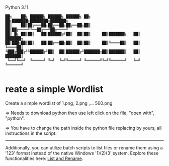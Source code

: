 Python 3.11
```
██╗    ██╗ ██████╗ ██████╗ ██████╗ ██╗     ██╗███████╗████████╗███████╗
██║    ██║██╔═══██╗██╔══██╗██╔══██╗██║     ██║██╔════╝╚══██╔══╝██╔════╝
██║ █╗ ██║██║   ██║██████╔╝██║  ██║██║     ██║███████╗   ██║   ███████╗
██║███╗██║██║   ██║██╔══██╗██║  ██║██║     ██║╚════██║   ██║   ╚════██║
╚███╔███╔╝╚██████╔╝██║  ██║██████╔╝███████╗██║███████║   ██║   ███████║
 ╚══╝╚══╝  ╚═════╝ ╚═╝  ╚═╝╚═════╝ ╚══════╝╚═╝╚══════╝   ╚═╝   ╚══════╝
                                                                       
```
# reate a simple Wordlist 

Create a simple wordlist of 1.png, 2.png ,... 500.png

=> Needs to download python then use left click on the file, "open with", "python".

=> You have to change the path inside the python file replacing by yours, all instructions in the script.

 
---

Additionally, you can utilize batch scripts to list files or rename them using a '123' format instead of the native Windows '1)(2)(3' system. Explore these functionalities here: [List and Rename](https://github.com/SECRET-GUEST/tiny-scripts/tree/ALL/windows/files%20handler/list%20and%20rename).
